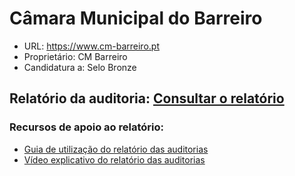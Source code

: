# Câmara Municipal do Barreiro
- URL: https://www.cm-barreiro.pt
- Proprietário: CM Barreiro
- Candidatura a: Selo Bronze

## Relatório da auditoria: [Consultar o relatório](https://unidade-acesso.github.io/report_002/relatorio_report_002.html)

### Recursos de apoio ao relatório:
- [Guia de utilização do relatório das auditorias](https://unidade-acesso.github.io/reports/guia-utilizacao-relatorio-auditoria.html)
- [Vídeo explicativo do relatório das auditorias](https://unidade-acesso.github.io/reports/guia-utilizacao-relatorio-auditoria.html)
